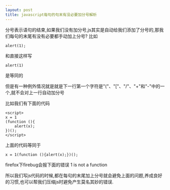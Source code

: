 ```yaml
---
layout: post
title: javascript每句的句末有没必要加分号解析
---
```


分号表示语句的结束,如果我们没有加分号,js其实是自动给我们添加了分号的,那我们每句的末尾有没有必要都手动加上分号?
比如

    alert(1);

和直接这样写

    alert(1)

是等同的

但是有一种例外情况就是就是下一行第一个字符是"("、"["、"/"、"+"和"-"中的一个,就不会对上一行自动加分号

比如我们有下面的代码

    <script>
    x = 1
    (function (){
        alert(x);
    })();
    </script>


上面的代码等同于

    x = 1(function (){alert(x);})();

firefox下firebug会报下面的错误
1 is not a function

所以我们写js代码的时候,都在每句的末尾加上分号就会避免上面的问题,养成良好的习惯,也可以帮我们压缩js时避免产生莫名其妙的错误.